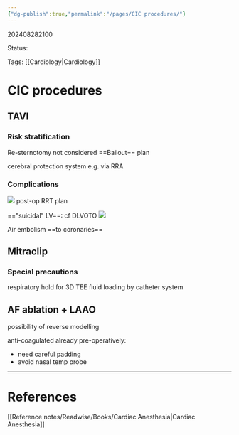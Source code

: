 ```yaml
---
{"dg-publish":true,"permalink":"/pages/CIC procedures/"}
---
```



202408282100

Status: 

Tags: [[Cardiology\|Cardiology]]

# CIC procedures

## TAVI
### Risk stratification
Re-sternotomy not considered
==Bailout== plan

cerebral protection system e.g. via RRA

### Complications
![](https://i.imgur.com/hRYxTj7.png)
post-op RRT plan

=="suicidal" LV==: cf DLVOTO
![](https://i.imgur.com/eEFLZTw.png)

Air embolism ==to coronaries==

## Mitraclip

### Special precautions
respiratory hold for 3D TEE
fluid loading by catheter system

## AF ablation + LAAO
possibility of reverse modelling

anti-coagulated already pre-operatively: 
- need careful padding
- avoid nasal temp probe







___
# References
[[Reference notes/Readwise/Books/Cardiac Anesthesia\|Cardiac Anesthesia]]

